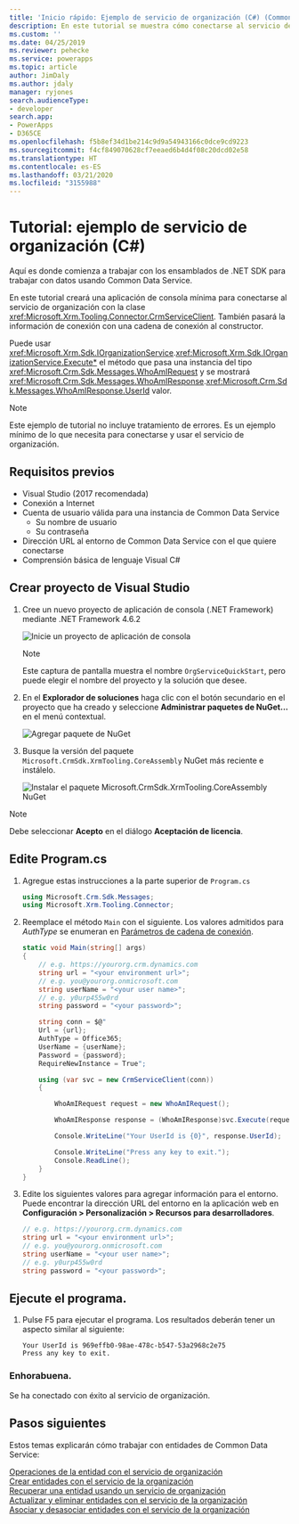 ```yaml
---
title: 'Inicio rápido: Ejemplo de servicio de organización (C#) (Common Data Service) | Microsoft Docs'
description: En este tutorial se muestra cómo conectarse al servicio de la organización de Common Data Service
ms.custom: ''
ms.date: 04/25/2019
ms.reviewer: pehecke
ms.service: powerapps
ms.topic: article
author: JimDaly
ms.author: jdaly
manager: ryjones
search.audienceType:
- developer
search.app:
- PowerApps
- D365CE
ms.openlocfilehash: f5b8ef34d1be214c9d9a54943166c0dce9cd9223
ms.sourcegitcommit: f4cf849070628cf7eeaed6b4d4f08c20dcd02e58
ms.translationtype: HT
ms.contentlocale: es-ES
ms.lasthandoff: 03/21/2020
ms.locfileid: "3155988"
---
```

# <a name="quick-start-organization-service-sample-c"></a>Tutorial: ejemplo de servicio de organización (C#)

Aquí es donde comienza a trabajar con los ensamblados de .NET SDK para trabajar con datos usando Common Data Service.

En este tutorial creará una aplicación de consola mínima para conectarse al servicio de organización con la clase <xref:Microsoft.Xrm.Tooling.Connector.CrmServiceClient>. También pasará la información de conexión con una cadena de conexión al constructor.

Puede usar <xref:Microsoft.Xrm.Sdk.IOrganizationService>.<xref:Microsoft.Xrm.Sdk.IOrganizationService.Execute*> el método que pasa una instancia del tipo <xref:Microsoft.Crm.Sdk.Messages.WhoAmIRequest> y se mostrará <xref:Microsoft.Crm.Sdk.Messages.WhoAmIResponse>.<xref:Microsoft.Crm.Sdk.Messages.WhoAmIResponse.UserId> valor.

> [!NOTE]
> Este ejemplo de tutorial no incluye tratamiento de errores. Es un ejemplo mínimo de lo que necesita para conectarse y usar el servicio de organización.


## <a name="prerequisites"></a>Requisitos previos

 - Visual Studio (2017 recomendada)
 - Conexión a Internet
 - Cuenta de usuario válida para una instancia de Common Data Service
    - Su nombre de usuario
    - Su contraseña
 - Dirección URL al entorno de Common Data Service con el que quiere conectarse
 - Comprensión básica de lenguaje Visual C#

## <a name="create-visual-studio-project"></a>Crear proyecto de Visual Studio

1. Cree un nuevo proyecto de aplicación de consola (.NET Framework) mediante .NET Framework 4.6.2

    ![Inicie un proyecto de aplicación de consola](../media/quick-start-org-service-console-app-1.png)

    > [!NOTE]
    > Este captura de pantalla muestra el nombre `OrgServiceQuickStart`, pero puede elegir el nombre del proyecto y la solución que desee. 

1. En el **Explorador de soluciones** haga clic con el botón secundario en el proyecto que ha creado y seleccione **Administrar paquetes de NuGet...** en el menú contextual.

    ![Agregar paquete de NuGet](../media/quick-start-org-service-console-app-2.png)

1. Busque la versión del paquete `Microsoft.CrmSdk.XrmTooling.CoreAssembly` NuGet más reciente e instálelo.

    ![Instalar el paquete Microsoft.CrmSdk.XrmTooling.CoreAssembly NuGet](../media/quick-start-org-service-console-app-3.png)

> [!NOTE]
> Debe seleccionar **Acepto** en el diálogo **Aceptación de licencia**.

## <a name="edit-programcs"></a>Edite Program.cs

1. Agregue estas instrucciones a la parte superior de `Program.cs`

    ```csharp
    using Microsoft.Crm.Sdk.Messages;
    using Microsoft.Xrm.Tooling.Connector;
    ```

1. Reemplace el método `Main` con el siguiente. Los valores admitidos para *AuthType* se enumeran en [Parámetros de cadena de conexión](/dynamics365/customer-engagement/developer/xrm-tooling/use-connection-strings-xrm-tooling-connect#connection-string-parameters).

    ```csharp
    static void Main(string[] args)
    {            
        // e.g. https://yourorg.crm.dynamics.com
        string url = "<your environment url>";
        // e.g. you@yourorg.onmicrosoft.com
        string userName = "<your user name>";
        // e.g. y0urp455w0rd 
        string password = "<your password>";

        string conn = $@"
        Url = {url};
        AuthType = Office365;
        UserName = {userName};
        Password = {password};
        RequireNewInstance = True";

        using (var svc = new CrmServiceClient(conn))
        {

            WhoAmIRequest request = new WhoAmIRequest();

            WhoAmIResponse response = (WhoAmIResponse)svc.Execute(request);

            Console.WriteLine("Your UserId is {0}", response.UserId);

            Console.WriteLine("Press any key to exit.");
            Console.ReadLine();
        }
    }
    ```

1. Edite los siguientes valores para agregar información para el entorno. Puede encontrar la dirección URL del entorno en la aplicación web en **Configuración > Personalización > Recursos para desarrolladores**.

    ```csharp
    // e.g. https://yourorg.crm.dynamics.com
    string url = "<your environment url>";
    // e.g. you@yourorg.onmicrosoft.com
    string userName = "<your user name>";
    // e.g. y0urp455w0rd
    string password = "<your password>";
    ```

## <a name="run-the-program"></a>Ejecute el programa.

1. Pulse F5 para ejecutar el programa. Los resultados deberán tener un aspecto similar al siguiente:

    ```
    Your UserId is 969effb0-98ae-478c-b547-53a2968c2e75
    Press any key to exit.
    ```

### <a name="congratulations"></a>Enhorabuena.

Se ha conectado con éxito al servicio de organización.


## <a name="next-steps"></a>Pasos siguientes

Estos temas explicarán cómo trabajar con entidades de Common Data Service:

[Operaciones de la entidad con el servicio de organización](entity-operations.md)<br />
[Crear entidades con el servicio de la organización](entity-operations-create.md)<br />
[Recuperar una entidad usando un servicio de organización](entity-operations-retrieve.md)<br />
[Actualizar y eliminar entidades con el servicio de la organización](entity-operations-update-delete.md)<br />
[Asociar y desasociar entidades con el servicio de la organización](entity-operations-associate-disassociate.md)